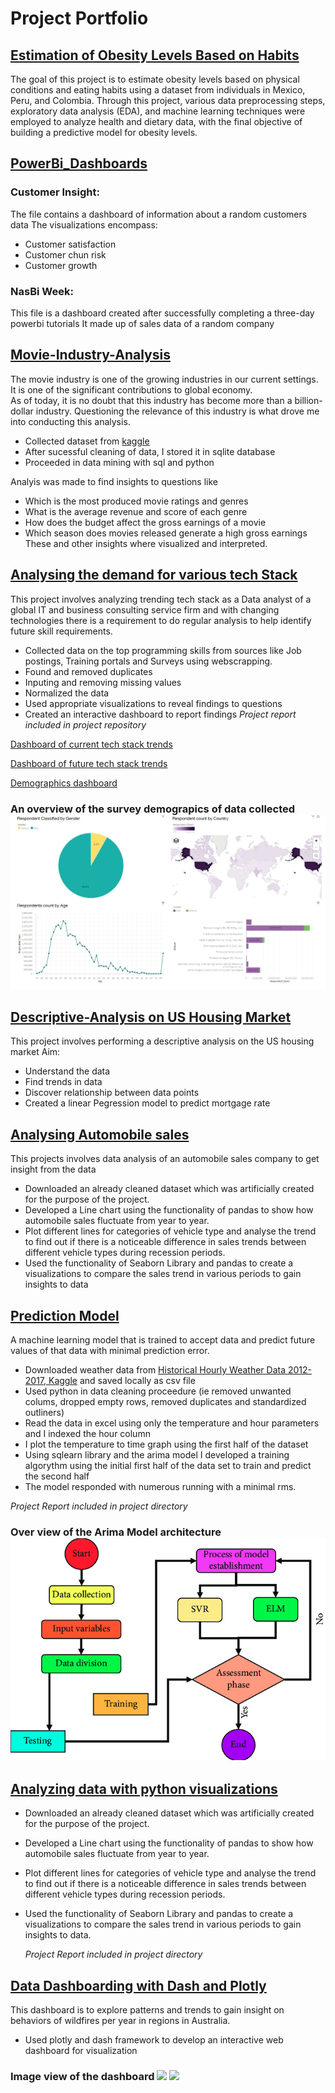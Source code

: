 # Project Portfolio

## [Estimation of Obesity Levels Based on Habits](https://github.com/Nas-git-hub/Estimation-Using-ML)
The goal of this project is to estimate obesity levels based on physical conditions and eating 
habits using a dataset from individuals in Mexico, Peru, and Colombia. Through this project, 
various data preprocessing steps, exploratory data analysis (EDA), and machine learning 
techniques were employed to analyze health and dietary data, with the final objective of building 
a predictive model for obesity levels. 

## [PowerBi_Dashboards](https://github.com/Nas-git-hub/PowerBi_Dashboards.git)
### Customer Insight: 
The file contains a dashboard of information about a random customers data
The visualizations encompass:
* Customer satisfaction
* Customer chun risk
* Customer growth

### NasBi Week:
This file is a dashboard created after successfully completing a three-day powerbi tutorials
It made up of sales data of a random company


## [Movie-Industry-Analysis](https://github.com/Nas-git-hub/Movie-Industry-Analysis.git)
The movie industry is one of the growing industries in our current settings. 
It is one of the significant contributions to global economy.  
As of today, it is no doubt that this industry has become more than a billion-dollar industry. 
Questioning the relevance of this industry is what drove me into conducting this analysis.
* Collected dataset from [kaggle](https://www.kaggle.com/datasets/danielgrijalvas/movies)
* After sucessful cleaning of data, I stored it in sqlite database
* Proceeded in data mining with sql and python

Analyis was made to find insights to questions like
* Which is the most produced movie ratings and genres
* What is the average revenue and score of each genre
* How does the budget affect the gross earnings of a movie
* Which season does movies released generate a high gross earnings
These and other insights where visualized and interpreted. 

## [Analysing the demand for various tech Stack](https://github.com/Nas-git-hub/Tech-Stack-Data-Analysis.git) 
This project involves analyzing trending tech stack as a Data analyst of a global IT and business consulting service firm 
and with changing technologies there is a requirement to do regular analysis to help identify future skill requirements.

* Collected data on the top programming skills from sources like Job postings, Training portals and Surveys using webscrapping.
* Found and removed duplicates
* Inputing and removing missing values
* Normalized the data  
* Used appropriate visualizations to reveal findings to questions
* Created an interactive dashboard to report findings 
_Project report included in project repository_

[Dashboard of current tech stack trends]( https://dataplatform.cloud.ibm.com/dashboards/bd8d4a0c-0aaa-426c-9d21-2ff6ac90e236/view/5826d6161ebc19926df2f2e4079f28547f34275ee7bbd105d4837b490e662597f03b4696c8284309da195062a5e5135acf)

[Dashboard of future tech stack trends](https://dataplatform.cloud.ibm.com/dashboards/809d3c2e-b324-4133-bf40-d74982bb5120/view/523ed90624800bd454ddeae4079f28547f34275ee7bbd105d4837b490e662597f03b4696c8284309da195062a5e5135acf)

[Demographics dashboard](https://dataplatform.cloud.ibm.com/dashboards/65195174-c62b-4a3c-b177-c1666e4d451b/view/6266f73838836dc957ebf6e4079f28547f34275ee7bbd105d4837b490e662597f03b4696c8284309da195062a5e5135acf)

### An overview of the survey demograpics of data collected ![](image2.png)



## [Descriptive-Analysis on US Housing Market](https://github.com/Nas-git-hub/US-Housing-Market.git)
This project involves performing a descriptive analysis on the US housing market
Aim:
* Understand the data
* Find trends in data
* Discover relationship between data points
* Created a linear Pegression model to predict mortgage rate


## [Analysing Automobile sales](https://github.com/Nas-git-hub/Analyzing-Automobile-sales.git)
This projects involves data analysis of an automobile sales company to get insight from the data
* Downloaded an already cleaned dataset which was artificially created for the purpose of the project.
* Developed a Line chart using the functionality of pandas to show how automobile sales fluctuate from year to year.
* Plot different lines for categories of vehicle type and analyse the trend to find out if there is a noticeable difference in sales trends between different vehicle types during recession periods.
* Used the functionality of Seaborn Library and pandas to create a visualizations to compare the sales trend in various periods to gain insights to data


## [Prediction Model](https://github.com/Nas-git-hub/Prediction-model.git)
A machine learning model that is trained to accept data and predict future values of that data with minimal prediction error. 


*	Downloaded weather data from [Historical Hourly Weather Data 2012-2017, Kaggle](https://www.kaggle.com/datasets/selfishgene/historical-hourly-weather-data) and saved locally as csv file
*	Used python in data cleaning proceedure (ie removed unwanted colums, dropped empty rows, removed duplicates and standardized outliners)
*	Read the data in excel using only the temperature and hour parameters and I indexed the hour column
*	I plot the temperature to time graph using the first half of the dataset
*	Using sqlearn library and the arima model I developed a training algorythm using the initial first half of the data set to train and predict the second half 
*	The model responded with numerous running with a minimal rms.

  _Project Report included in project directory_

### Over view of the Arima Model architecture ![](image1.png)




## [Analyzing data with python visualizations](https://github.com/Nas-git-hub/Analyzing-Automobile-sales.git)  
* Downloaded an already cleaned dataset which was artificially created for the purpose of 
  the project.
* Developed a Line chart using the functionality of pandas to show how automobile sales 
  fluctuate from year to year.
* Plot different lines for categories of vehicle type and analyse the trend to find out if there
  is a noticeable difference in sales trends between different vehicle types during recession periods.
* Used the functionality of Seaborn Library and pandas to create a visualizations to compare the sales 
  trend in various periods to gain insights to data.

  _Project Report included in project directory_




## [Data Dashboarding with Dash and Plotly](https://github.com/Nas-git-hub/Dashboard-with-Dash-and-Plotly.git) 
This dashboard is to explore patterns and trends to gain insight on behaviors of wildfires per year in regions in Australia. 
 * Used plotly and dash framework to develop an interactive web dashboard for visualization
   
### Image view of the dashboard ![](https://user-images.githubusercontent.com/140710778/271335801-7438c573-d274-4893-86fd-75289b80cb5e.png) ![](https://user-images.githubusercontent.com/140710778/271336042-0f8402dd-faf2-41ed-932f-2afd59d5cde7.png)





